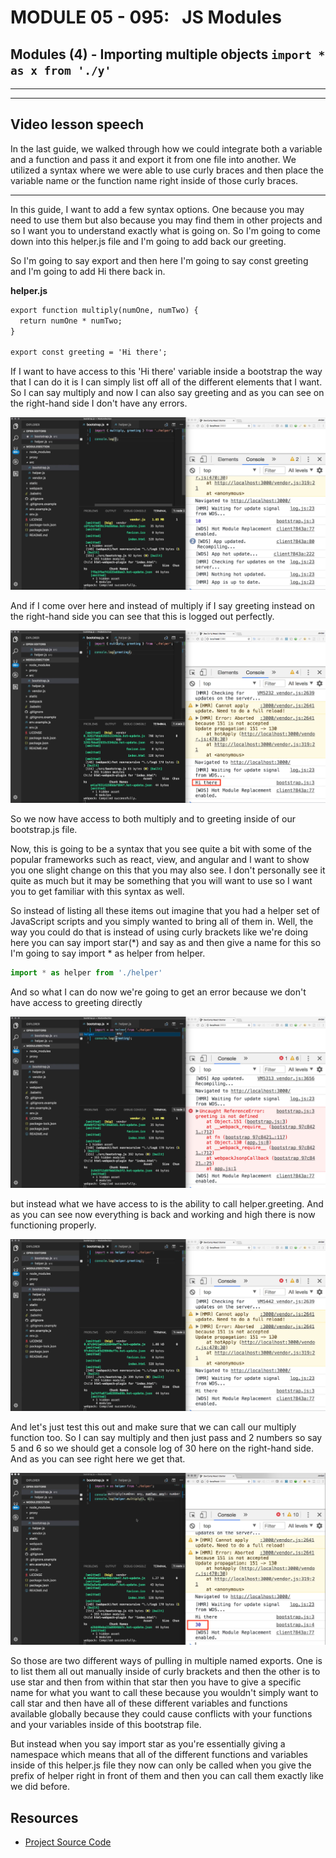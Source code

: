 # MODULE 05 - 095:   JS Modules

## Modules (4) - Importing multiple objects `import * as x from './y'`

---

---

## Video lesson speech

In the last guide, we walked through how we could integrate both a 
variable and a function and pass it and export it from one file into 
another. We utilized a syntax where we were able to use curly braces and
 then place the variable name or the function name right inside of those
 curly braces.

****

In this guide, I want to add a few syntax options. One because you may need to use them but also because you may find them in other projects and so I want you to understand exactly what is going on. So I'm going to come down into this helper.js file and I'm going to add back our greeting. 

So I'm going to say export and then here I'm going to say const greeting and I'm going to add Hi there back in. 

**helper.js**

```html
export function multiply(numOne, numTwo) {
  return numOne * numTwo;
}

export const greeting = 'Hi there';
```

If I want to have access to this 'Hi there' variable inside a bootstrap the way that I can do it is I can simply list off all of the different elements that I want. So I can say multiply and now I can also say greeting and as you can see on the right-hand side I don't have any errors. 

![large](./05-095_IMG1.png)

And if I come over here and instead of multiply if I say greeting instead on the right-hand side you can see that this is logged out perfectly. 

![large](./05-095_IMG2.png)

So we now have access to both multiply and to greeting inside of our bootstrap.js file. 

Now, this is going to be a syntax that you see quite a bit with some of the popular frameworks such as react, view, and angular and I want to show you one slight change on this that you may also see. I don't personally see it quite as much but it may be something that you will want to use so I want you to get familiar with this syntax as well. 

So instead of listing all these items out imagine that you had a helper set of JavaScript scripts and you simply wanted to bring all of them in. Well, the way you could do that is instead of using curly brackets like we're doing here you can say import star(*) and say as and then give a name for this so I'm going to say import * as helper from helper. 

```js
import * as helper from './helper'
```

And so what I can do now we're going to get an error because we don't have access to greeting directly 

![large](./05-095_IMG3.png)

but instead what we have access to is the ability to call helper.greeting. And as you can see now everything is back and working and high there is now functioning properly. 

![large](./05-095_IMG4.png)

And let's just test this out and make sure that we can call our multiply function too. So I can say multiply and then just pass and 2 numbers so say 5 and 6 so we should get a console log of 30 here on the right-hand side. And as you can see right here we get that. 

![large](./05-095_IMG5.png)

So those are two different ways of pulling in multiple named exports. One is to list them all out manually inside of curly brackets and then the other is to use star and then from within that star then you have to give a specific name for what you want to call these because you wouldn't simply want to call star and then have all of these different variables and functions available globally because they could cause conflicts with your functions and your variables inside of this bootstrap file. 

But instead when you say import star as you're essentially giving a namespace which means that all of the different functions and variables inside of this helper.js file they now can only be called when you give the prefix of helper right in front of them and then you can call them exactly like we did before.

## Resources

- [Project Source Code](https://github.com/jordanhudgens/modern-javascript-module-section/tree/0e16d2439c90cb8ede9b2908088b6e2e52856ec6)
